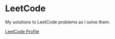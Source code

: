# LeetCode

My solutions to LeetCode problems as I solve them.

[LeetCode Profile](https://leetcode.com/larslundin/)
